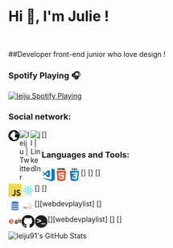 # Hi 👋, I'm Julie !</h1>
<br>

##Developer front-end junior who love design !</h2>

### Spotify Playing 🎧

[<img src="https://now-playing-codestackr.vercel.app/api/spotify-playing" alt="leiju Spotify Playing" width="350" />](https://open.spotify.com/user/swyqyimdc12jajde4vpwd2x1b)

### Social network:

[<img align="left" alt="leiju-studio.fr" width="22px" src="https://raw.githubusercontent.com/iconic/open-iconic/master/svg/globe.svg" />](www.leiju-studio.fr)
[<img align="left" alt="leiju | Twitter" width="22px" src="https://cdn.jsdelivr.net/npm/simple-icons@v3/icons/twitter.svg" />]
[<img align="left" alt="jl | LinkedIn" width="22px" src="https://cdn.jsdelivr.net/npm/simple-icons@v3/icons/linkedin.svg" />]() 
<br />

### Languages and Tools:

[<img align="left" alt="Visual Studio Code" width="26px" src="https://raw.githubusercontent.com/github/explore/80688e429a7d4ef2fca1e82350fe8e3517d3494d/topics/visual-studio-code/visual-studio-code.png" />]
[<img align="left" alt="HTML5" width="26px" src="https://raw.githubusercontent.com/github/explore/80688e429a7d4ef2fca1e82350fe8e3517d3494d/topics/html/html.png" />]
[<img align="left" alt="CSS3" width="26px" src="https://raw.githubusercontent.com/github/explore/80688e429a7d4ef2fca1e82350fe8e3517d3494d/topics/css/css.png" />]

[<img align="left" alt="JavaScript" width="26px" src="https://raw.githubusercontent.com/github/explore/80688e429a7d4ef2fca1e82350fe8e3517d3494d/topics/javascript/javascript.png" />]
[<img align="left" alt="React" width="26px" src="https://raw.githubusercontent.com/github/explore/80688e429a7d4ef2fca1e82350fe8e3517d3494d/topics/react/react.png" />]

[<img align="left" alt="SQL" width="26px" src="https://raw.githubusercontent.com/github/explore/80688e429a7d4ef2fca1e82350fe8e3517d3494d/topics/sql/sql.png" />][webdevplaylist]
[<img align="left" alt="MySQL" width="26px" src="https://raw.githubusercontent.com/github/explore/80688e429a7d4ef2fca1e82350fe8e3517d3494d/topics/mysql/mysql.png" />]

[<img align="left" alt="Git" width="26px" src="https://raw.githubusercontent.com/github/explore/80688e429a7d4ef2fca1e82350fe8e3517d3494d/topics/git/git.png" />][webdevplaylist]
[<img align="left" alt="GitHub" width="26px" src="https://raw.githubusercontent.com/github/explore/78df643247d429f6cc873026c0622819ad797942/topics/github/github.png" />]
[<img align="left" alt="Terminal" width="26px" src="https://raw.githubusercontent.com/github/explore/80688e429a7d4ef2fca1e82350fe8e3517d3494d/topics/terminal/terminal.png" />]

<img align="center" alt="leiju91's GitHub Stats" src="https://github-readme-stats.codestackr.vercel.app/api?username=leiju91&show_icons=true&hide_border=true" />
